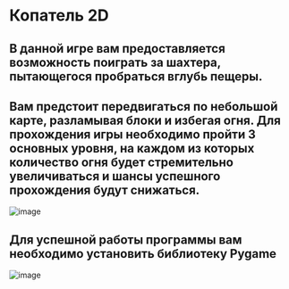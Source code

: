 # Копатель 2D
## В данной игре вам предоставляется возможность поиграть за шахтера, пытающегося пробраться вглубь пещеры. 
## Вам предстоит передвигаться по небольшой карте, разламывая блоки и избегая огня. Для прохождения игры необходимо пройти 3 основных уровня, на каждом из которых количество огня будет стремительно увеличиваться и шансы успешного прохождения будут снижаться.
![image](https://github.com/Implikator/digger/assets/113126462/f5716b43-71e2-4087-9733-87c3c6465ca7)
## Для успешной работы программы вам необходимо установить библиотеку Pygame
![image](https://github.com/Implikator/digger/assets/113126462/e9acd905-d09a-479c-89ce-8044ca691572)


